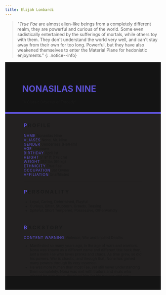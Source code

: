 ```yaml
---
title: Elijah Lombardi
---
```


>  "*True Fae* are almost alien-like beings from a completely different realm, they are powerful and curious of the world. Some even sadistically entertained by the sufferings of mortals, while others toy with them. They don't understand the world very well, and can't stay away from their own for too long. Powerful, but they have also weakened themselves to enter the Material Plane for hedonistic enjoyments."
{: .notice--info}

<!---------
header names
----------->

<div class="row" style="background-color:#141414; padding-top:30px; padding-left: 55px; padding-right: 55px; padding-bottom: 25px">
    <h1 style="color:#5A4FCF; text-transform:uppercase">Nonasilas Nine</h1>
    <small>"A Classic Odyessy of Tragedy"</small>
</div>
<div style="background-color:#5A4FCF;padding:3px;"></div>
<div class="row" style="background-color:#232121; padding-top:5px; padding-left: 60px; padding-right: 60px; padding-bottom: 20px; overflow:auto; max-height:500px">

<!---------
profile
----------->

<h3 class="font-weight-bold" style="letter-spacing:3px; text-transform:uppercase">
    <span style="color:#5A4FCF;">P</span>rofile
</h3>

<small>
<span class="font-weight-bold" style="color:#5A4FCF;letter-spacing:1px; text-transform:uppercase">Name</span> &#09;&#09;
  Nonasilas Nine<br>
<span class="font-weight-bold" style="color:#5A4FCF;letter-spacing:1px; text-transform:uppercase">Aliases</span> &#09;&#09;
  Nona, Mr. Nine<br>
<span class="font-weight-bold" style="color:#5A4FCF;letter-spacing:1px; text-transform:uppercase">Gender</span> &#09;&#09;
  Genderless (He/Him)<br>
<span class="font-weight-bold" style="color:#5A4FCF;letter-spacing:1px; text-transform:uppercase">Age</span> &#09;&#09;
  Unknown<br>
<span class="font-weight-bold" style="color:#5A4FCF;letter-spacing:1px; text-transform:uppercase">Birthday</span> &#09;&#09;
  April 1st<br>
<span class="font-weight-bold" style="color:#5A4FCF;letter-spacing:1px; text-transform:uppercase">Height</span> &#09;&#09;
  5' 8" ft (178 cm)<br>
<span class="font-weight-bold" style="color:#5A4FCF;letter-spacing:1px; text-transform:uppercase">Weight</span> &#09;&#09;
  152 lbs (69 kg)<br>
<span class="font-weight-bold" style="color:#5A4FCF;letter-spacing:1px; text-transform:uppercase">Ethnicity</span> &#09;&#09;
  True Fae<br>
<span class="font-weight-bold" style="color:#5A4FCF;letter-spacing:1px; text-transform:uppercase">Occupation</span> &#09;&#09;
  Bar Owner<br>
<span class="font-weight-bold" style="color:#5A4FCF;letter-spacing:1px; text-transform:uppercase">Affiliation</span> &#09;&#09;
  Unaffiliated<br>
</small>

<hr class="w-100 my-5" style="border-color:#e6d7c5;opacity:.2;">

<!---------
personality
----------->
<h3 class="font-weight-bold" style="letter-spacing:3px; text-transform:uppercase">
    <span style="color:#5A4FCF;">P</span>ersonality
</h3>

<small>
<ul>
    <li>Loyal, Caring, Determined, Playful</li>
    <li>Curious, Bitter, Stubborn, Greedy, Teasing</li>
    <li>Spiteful, Short Tempered, Possessive, Otherworldly </li>
</ul>
</small>

<hr class="w-100 my-5" style="border-color:#e6d7c5;opacity:.2;">

<!---------
backstory
----------->
<h3 class="font-weight-bold" style="letter-spacing:3px; text-transform:uppercase">
    <span style="color:#5A4FCF;">B</span>ackstory
</h3>

<small>

<p><span class="font-weight-bold" style="color:#5A4FCF;letter-spacing:1px; text-transform:uppercase">CONTENT WARNING </span>Violence, War and Implied Deaths</p>

<ul>
    <li>Manifested so many years ago, in the age of wars and warriors. Nona was known as a different name and different title back then, just a mere Fae who loves pranks and chaos. As time grew, so did his powers. War is chaotic, and through that, Nona has gained many powers through its very essence.</li>
    <li>He was more human than most Fae, yet still never understanding them completely. Nona was met with traitors and rivals who wished he was gone, despised him for his powers and very existence. He loved, he lost, he grew bitter, and he got revenge... sort of.</li>
    <li>Nona never quite got over that ordeal, and persisted through the centuries in search for his goal. Wandering almost aimlessly through the vast world, lost and weary. He stumbled upon an odd little city, filled with many Awakeneds, ones he was searching for, and ones he was not quite expecting. </li>
    <li>Nona spent time here and slowly grew to like the little ones he found himself surrounded by. But he was still hung up over what had happened centuries ago, and a stray rumor easily led him away in search of a non-existent goal. When he finally returned, the little ones had grown old, distant and even different. He tries to reconnect, but Nona is still a Fae who can't keep up with the world. He got in big trouble and faced extreme consequences for his foolish actions. He is back... again, let's hope he can do better this time.</li>
</ul>
</small>

<hr class="w-100 my-5" style="border-color:#e6d7c5;opacity:.2;">


<!---------
trivia
----------->

<h3 class="font-weight-bold" style="letter-spacing:3px; text-transform:uppercase">
    <span style="color:#5A4FCF;">A</span>bilities
</h3>

<small>
<ul>
    <li><span class="font-weight-bold" style="color:#5A4FCF;letter-spacing:1px;">INT:</span> 
        2</li>
    <li><span class="font-weight-bold" style="color:#5A4FCF;letter-spacing:1px;">WIT:</span> 
        2</li>
    <li><span class="font-weight-bold" style="color:#5A4FCF;letter-spacing:1px;">RES:</span> 
        5</li>
    <li><span class="font-weight-bold" style="color:#5A4FCF;letter-spacing:1px;">STR:</span> 
        1</li>
    <li><span class="font-weight-bold" style="color:#5A4FCF;letter-spacing:1px;">DEX:</span> 
        4</li>
    <li><span class="font-weight-bold" style="color:#5A4FCF;letter-spacing:1px;">STA:</span> 
        3</li>
    <li><span class="font-weight-bold" style="color:#5A4FCF;letter-spacing:1px;">CHA:</span> 
        2</li>
    <li><span class="font-weight-bold" style="color:#5A4FCF;letter-spacing:1px;">PRE:</span> 
        3</li>
    <li><span class="font-weight-bold" style="color:#5A4FCF;letter-spacing:1px;">COM:</span> 
        2</li>
</ul>

<span class="font-weight-bold" style="color:#5A4FCF;letter-spacing:1px; text-transform:uppercase">BOONS</span><br> 
<ul>
    <li><span class="font-weight-bold" style="color:#5A4FCF;letter-spacing:1px;">Arcadian Monach.</span> 
       The power of titles, Nona can create contracts with the Wyrd to obtain more power and can appear in multiple forms. Appealing in his Realm, Actor, Prop, and Wisp forms. Thus, he can be at multiple places in different forms at once, they are the same entity but have overtime grown personalities and ideals of their own.</li>
    <li><span class="font-weight-bold" style="color:#5A4FCF;letter-spacing:1px;">Amalgamated Mind.</span> 
        With a mind so wild and alien, not even Faes or Nona themself understand how his own mind works. Any attempts to use mind related abilities will instead be met with his odd Fae mind that is twisted and incomprehensible. Possession, mind manipulation, mind reading and fear inducing abilities have no effect on Nona.</li>
    <li><span class="font-weight-bold" style="color:#5A4FCF;letter-spacing:1px;">Forgotten Realms.</span> 
        Nona can open up shadow-like portals for transportation. Enabling him to travel to any and all realms and locations in the blink of an eye. He can drag others with him or summon his servants from his own realm to serve him when needed. He might even trap targets in an entirely different realm or location. </li>
</ul>

<span class="font-weight-bold" style="color:#5A4FCF;letter-spacing:1px; text-transform:uppercase">BANES</span><br> 
<ul>
    <li><span class="font-weight-bold" style="color:#5A4FCF;letter-spacing:1px;">Realm Traveler.</span>  
        As a Fae from Arcadia, traveling to the Material Plane will cause his powers to be significantly weakened while away from their home. Additionally, Nona can't stay in the Material Plane indefinitely and must return to Arcadia after a certain amount of time spent there. Staying too long will have consequences as they are cut off from their own realm for extended periods of time. </li>
    <li><span class="font-weight-bold" style="color:#5A4FCF;letter-spacing:1px;">Centurion's Creed.</span> 
       Contracts made by Nona and another individual must be upheld, if they were to be broken, either side will face its consequences. For Nona, it could mean retaliation from the magic of the Wyrd for breaking a term, if he were to swear a title on said contract, he could lose it forever.</li>
    <li><span class="font-weight-bold" style="color:#5A4FCF;letter-spacing:1px;">Respect and Pride.</span>  
        As a Centurion, not only is Nona prideful of his title, he also follows a creed of sorts of his own. One of many, compels him to be polite and nice to an individual on their first encounter and introduction. He must always introduce himself to strangers and try to be "polite" and "nice", like giving them a greeting or welcoming them. Meaning he can not ambush anyone unless they already know him.</li>
</ul>

<span class="font-weight: bold" style="color:#5A4FCF;letter-spacing:1px; text-transform:uppercase">PASSIVE</span><br> 
<ul>
    <li><span class="font-weight-bold" style="color:#5A4FCF;letter-spacing:1px;">Amorphous Body.</span>  
        Nona’s body and appearance can easily be changed, from a human-like appearance to a dark inky blob and anything they can imagine. From shaping wings, appendages, claws and other bizarre features. He can also shapeshift his entire body into an entirely different creature, but will always appear black-coated with purple eyes.</li>
    <li><span class="font-weight-bold" style="color:#5A4FCF;letter-spacing:1px;">Chaotic Entropy.</span> 
        By messing with the chaotic forces of the world, Nona can cause a disruption in reality and magic. Causing bouts of misfortune to happen at his command, and for magic to malfunction, backfire or be dispelled. Once every 5 rounds, Nona can attempt to dispel a magical ability or power.</li>
    <li><span class="font-weight-bold" style="color:#5A4FCF;letter-spacing:1px;">Stygian Nightmare.</span>  
        Nona can create just about anything from shadows such as large chains, cages, weapons, armor and more. These constructs have 6 HP, and when attacking, targets roll a separate Resolve roll. If they fail to beat Nona’s roll, the damage dealt to him is halved.</li>
</ul>

<span class="font-weight-bold" style="color:#5A4FCF;letter-spacing:1px; text-transform:uppercase">PRIMARY</span><br> 
<ul>
    <li><span class="font-weight-bold" style="color:#5A4FCF;letter-spacing:1px;">Disturbance</span>  
        Objects can be easily shaped or transformed by manipulating their properties, Elijah could cause dismantle and reconstruct a solid object, both systematically or to explode violently. He could also change their properties like lowering the melting point lower, or make something chemically volatile to oxygen with a combination. </li>
    <li><span class="font-weight-bold" style="color:#5A4FCF;letter-spacing:1px;">Believe It or Not</span>  
        By accelerating time so fast, Elijah could cause a target or object to decay at high paces. As he is more proficient with Matter, any solid object can almost instantly be decayed into nothing but dust. Living targets are much harder for him to do so. Useful for destroying equipment or weapons of a target or breaking in. </li>
    <li><span class="font-weight-bold" style="color:#5A4FCF;letter-spacing:1px;">Phantasmal Lands</span>  
        Nona can cause magical wonders by interrupting the entropic and chaotic forces of the world. These don’t harm anyone, but can disturb or confuse someone. Ranging from large clouds of fog or smoke, knocking over something, sounds, untouchable illusions, starting small fires, turning invisible and more. Targets can potentially receive 2 rounds of disadvantage.</li>
</ul>

<span class="font-weight-bold" style="color:#5A4FCF;letter-spacing:1px; text-transform:uppercase">SUPPORITVE</span><br> 
<ul>
    <li><span class="font-weight-bold" style="color:#5A4FCF;letter-spacing:1px;">Paralysis of Shaodws.</span>  
        Enveloping his surroundings in shadowy darkness, those who are within this vicinity will be inflicted with the chilling sensation of paralysis. Which will cause them to be unable to move for a few moments. A useful ability for escape or crowd control. Targets who fail a Stamina check are stunned for d3 rounds.</li>
    <li><span class="font-weight-bold" style="color:#5A4FCF;letter-spacing:1px;">Fae's Authority.</span>  
        Commanding lesser Fae to perform tasks, Nona can summon them from Arcadia and request for them to accomplish something for him. These lesser Fae tend to be ones loyal to him, and can have one specific ability that are usually tied to their nature, such as a light fae, a fire fae, a water fae.</li>
    <li><span class="font-weight-bold" style="color:#5A4FCF;letter-spacing:1px;">Mayhem's Darkness.</span>  
       The power of shadows, darkness and illusions can be gifted to those Nona deemed worthy, those who will be unwaveringly loyal to him, and those who will not mind the eternity of immortality. When the situation calls for it, he can call his summons to fight on his behalf. Even act as spies by sharing their senses too.</li>
</ul>
</small>

</div>
<div class="row" style="background-color:#141414; padding-top:20px; padding-left: 30px; padding-right: 30px; padding-bottom: 25px;">
    <div style="text-align: right; font-size: 16px"><a href="https://toyhou.se/11320894.-f2u-unity-v2"><i class="fa-solid fa-barcode"></i
  ></a></div>
</div>
